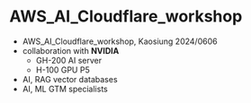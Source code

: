 # AWS_AI_Cloudflare_workshop
- AWS_AI_Cloudflare_workshop, Kaosiung 2024/0606
- collaboration with **NVIDIA**
  - GH-200 AI server
  - H-100 GPU P5
- AI, RAG vector databases
- AI, ML GTM specialists
